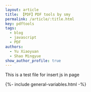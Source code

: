 ```yaml
---
layout: article
title: 【PDF】PDF tools by smy
permalink: /article/:title.html
key: pdftools
tags: 
  - blog
  - javascript
  - PDF
authors: 
  - Yu Xiaoyuan
  - Shao Mingyue
show_author_profile: true
---
```


<!-- abstract begin -->
This is a test file for insert js in page
<!-- abstract end -->

<!--more-->

<!-- begin include -->
{%- include general-variables.html -%}
<!-- end include -->

<!-- begin private variable of Liquid -->

<!-- {%- increment equation-h2-1 -%} -->
<!-- end private variable of Liquid -->
